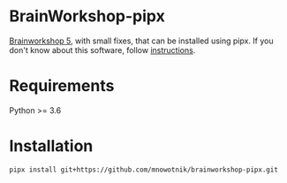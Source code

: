# BrainWorkshop-pipx

[Brainworkshop 5](https://github.com/brain-workshop/brainworkshop), with small fixes, that can be installed using pipx.
If you don't know about this software, follow [instructions](docs/instructions.txt).

# Requirements

Python >= 3.6

# Installation

```bash
pipx install git+https://github.com/mnowotnik/brainworkshop-pipx.git
```
